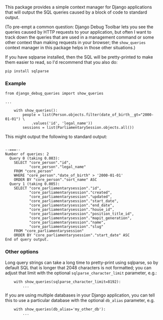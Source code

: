 This package provides a simple context manager for Django applications
that will output the SQL queries caused by a block of code to standard
output.

(To pre-empt a common question: Django Debug Toolbar lets you see the
queries caused by HTTP requests to your application, but often I want
to track down the queries that are used in a management command or
some other context than making requests in your browser; the
`show_queries` context manager in this package helps in those other
situations.)

If you have sqlparse installed, then the SQL will be pretty-printed to
make them easier to read, so I'd recommend that you also do:

    pip install sqlparse

### Example

```
from django_debug_queries import show_queries

...

    with show_queries():
        people = list(Person.objects.filter(date_of_birth__gt="2000-01-01") \
            .values('id', 'legal_name'))
        sessions = list(ParliamentarySession.objects.all())
```

This might output the following to standard output:

```

--===--
Number of queries: 2
  Query 0 (taking 0.003):
    SELECT "core_person"."id",
           "core_person"."legal_name"
    FROM "core_person"
    WHERE "core_person"."date_of_birth" > '2000-01-01'
    ORDER BY "core_person"."sort_name" ASC
  Query 1 (taking 0.005):
    SELECT "core_parliamentarysession"."id",
           "core_parliamentarysession"."created",
           "core_parliamentarysession"."updated",
           "core_parliamentarysession"."start_date",
           "core_parliamentarysession"."end_date",
           "core_parliamentarysession"."house_id",
           "core_parliamentarysession"."position_title_id",
           "core_parliamentarysession"."mapit_generation",
           "core_parliamentarysession"."name",
           "core_parliamentarysession"."slug"
    FROM "core_parliamentarysession"
    ORDER BY "core_parliamentarysession"."start_date" ASC
End of query output.
```

### Other options

Long query strings can take a long time to pretty-print using
sqlparse, so by default SQL that is longer that 2048 characters is not
formatted; you can adjust that limit with the optional
`sqlparse_character_limit` parameter, e.g.:

```
    with show_queries(sqlparse_character_limit=8192):
        ...
```

If you are using multiple databases in your Django application, you
can tell this to use a particular database with the optional
`db_alias` parameter, e.g.

```
    with show_queries(db_alias='my_other_db'):
        ...
```
